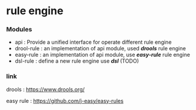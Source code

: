 # rule engine

### Modules
- api : Provide a unified interface for operate different rule engine
- drool-rule : an implementation of api module, used ***drools*** rule engine
- easy-rule : an implementation of api module, use ***easy-rule*** rule engine
- dsl-rule : define a new rule engine use ***dsl*** (TODO)

### link
drools : https://www.drools.org/

easy rule : https://github.com/j-easy/easy-rules